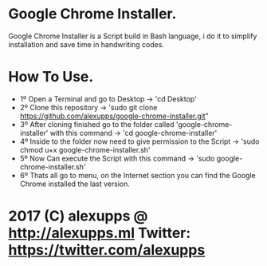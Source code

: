 # Google Chrome Installer.

Google Chrome Installer is a Script build in Bash language, i do it to simplify installation and save time in handwriting codes.

# How To Use.

- 1º Open a Terminal and go to Desktop -> 'cd Desktop'
- 2º Clone this repository -> 'sudo git clone https://github.com/alexupps/google-chrome-installer.git"
- 3º After cloning finished go to the folder called 'google-chrome-installer' with this command -> 'cd google-chrome-installer'
- 4º Inside to the folder now need to give permission to the Script -> 'sudo chmod u+x google-chrome-installer.sh'
- 5º Now Can execute the Script with this command -> 'sudo google-chrome-installer.sh'
- 6º Thats all go to menu, on the Internet section you can find the Google Chrome installed the last version.

# 2017 (C) alexupps @ http://alexupps.ml Twitter: https://twitter.com/alexupps
